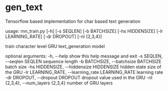 # gen_text

Tensorflow based implementation for char based text generation

usage: rnn_train.py [-h] [-s SEQLEN] [-b BATCHSIZE] [-hs HIDDENSIZE]
                    [-lr LEARNING_RATE] [-dr DROPOUT] [-nl {2,3,4}]

train character level GRU text_generation model

optional arguments:
  -h, --help            show this help message and exit
  -s SEQLEN, --seqlen SEQLEN
                        sequence length
  -b BATCHSIZE, --batchsize BATCHSIZE
                        batch size
  -hs HIDDENSIZE, --hiddensize HIDDENSIZE
                        hidden state size of the GRU
  -lr LEARNING_RATE, --learning_rate LEARNING_RATE
                        learning rate
  -dr DROPOUT, --dropout DROPOUT
                        dropout value used in the GRU
  -nl {2,3,4}, --num_layers {2,3,4}
                        number of GRU layers
